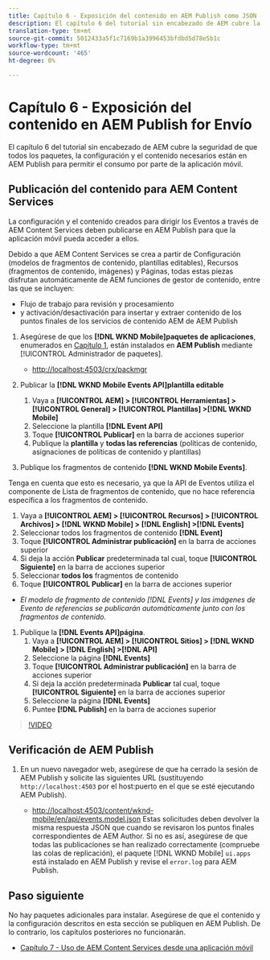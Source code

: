 ```yaml
---
title: Capítulo 6 - Exposición del contenido en AEM Publish como JSON - Servicios de contenido
description: El capítulo 6 del tutorial sin encabezado de AEM cubre la seguridad de que todos los paquetes, la configuración y el contenido necesarios están en AEM Publish para permitir el consumo desde la aplicación móvil.
translation-type: tm+mt
source-git-commit: 5012433a5f1c7169b1a3996453bfdbd5d78e5b1c
workflow-type: tm+mt
source-wordcount: '465'
ht-degree: 0%

---
```



# Capítulo 6 - Exposición del contenido en AEM Publish for Envío

El capítulo 6 del tutorial sin encabezado de AEM cubre la seguridad de que todos los paquetes, la configuración y el contenido necesarios están en AEM Publish para permitir el consumo por parte de la aplicación móvil.

## Publicación del contenido para AEM Content Services

La configuración y el contenido creados para dirigir los Eventos a través de AEM Content Services deben publicarse en AEM Publish para que la aplicación móvil pueda acceder a ellos.

Debido a que AEM Content Services se crea a partir de Configuración (modelos de fragmentos de contenido, plantillas editables), Recursos (fragmentos de contenido, imágenes) y Páginas, todas estas piezas disfrutan automáticamente de AEM funciones de gestor de contenido, entre las que se incluyen:

* Flujo de trabajo para revisión y procesamiento
* y activación/desactivación para insertar y extraer contenido de los puntos finales de los servicios de contenido AEM de AEM Publish

1. Asegúrese de que los **[!DNL WKND Mobile]paquetes de aplicaciones**, enumerados en [Capítulo 1](./chapter-1.md#wknd-mobile-application-packages), están instalados en **AEM Publish** mediante [!UICONTROL Administrador de paquetes].
   * [http://localhost:4503/crx/packmgr](http://localhost:4503/crx/packmgr)

1. Publicar la **[!DNL WKND Mobile Events API]plantilla editable**
   1. Vaya a **[!UICONTROL AEM] > [!UICONTROL Herramientas] > [!UICONTROL General] > [!UICONTROL Plantillas] >[!DNL WKND Mobile]**
   1. Seleccione la plantilla **[!DNL Event API]**
   1. Toque **[!UICONTROL Publicar]** en la barra de acciones superior
   1. Publique la **plantilla** y **todas las referencias** (políticas de contenido, asignaciones de políticas de contenido y plantillas)

1. Publique los fragmentos de contenido **[!DNL WKND Mobile Events]**.

Tenga en cuenta que esto es necesario, ya que la API de Eventos utiliza el componente de Lista de fragmentos de contenido, que no hace referencia específica a los fragmentos de contenido.
1. Vaya a **[!UICONTROL AEM] > [!UICONTROL Recursos] > [!UICONTROL Archivos] > [!DNL WKND Mobile] > [!DNL English] >[!DNL Events]**
1. Seleccionar todos los fragmentos de contenido **[!DNL Event]**
1. Toque **[!UICONTROL Administrar publicación]** en la barra de acciones superior
1. Si deja la acción **Publicar** predeterminada tal cual, toque **[!UICONTROL Siguiente]** en la barra de acciones superior
1. Seleccionar **todos los** fragmentos de contenido
1. Toque **[!UICONTROL Publicar]** en la barra de acciones superior
* *El modelo de fragmento de contenido [!DNL Events] y las imágenes de Evento de referencias se publicarán automáticamente junto con los fragmentos de contenido.*

1. Publique la **[!DNL Events API]página**.
   1. Vaya a **[!UICONTROL AEM] > [!UICONTROL Sitios] > [!DNL WKND Mobile] > [!DNL English] >[!DNL API]**
   1. Seleccione la página **[!DNL Events]**
   1. Toque **[!UICONTROL Administrar publicación]** en la barra de acciones superior
   1. Si deja la acción predeterminada **Publicar** tal cual, toque **[!UICONTROL Siguiente]** en la barra de acciones superior
   1. Seleccione la página **[!DNL Events]**
   1. Puntee **[!DNL Publish]** en la barra de acciones superior

>[!VIDEO](https://video.tv.adobe.com/v/28343/?quality=12&learn=on)

## Verificación de AEM Publish

1. En un nuevo navegador web, asegúrese de que ha cerrado la sesión de AEM Publish y solicite las siguientes URL (sustituyendo `http://localhost:4503` por el host:puerto en el que se esté ejecutando AEM Publish).

   * [http://localhost:4503/content/wknd-mobile/en/api/events.model.json](http://localhost:4503/content/wknd-mobile/en/api/events.model.tidy.json)
   Estas solicitudes deben devolver la misma respuesta JSON que cuando se revisaron los puntos finales correspondientes de AEM Author. Si no es así, asegúrese de que todas las publicaciones se han realizado correctamente (compruebe las colas de replicación), el paquete [!DNL WKND Mobile] `ui.apps` está instalado en AEM Publish y revise el `error.log` para AEM Publish.

## Paso siguiente

No hay paquetes adicionales para instalar. Asegúrese de que el contenido y la configuración descritos en esta sección se publiquen en AEM Publish. De lo contrario, los capítulos posteriores no funcionarán.

* [Capítulo 7 - Uso de AEM Content Services desde una aplicación móvil](./chapter-7.md)
